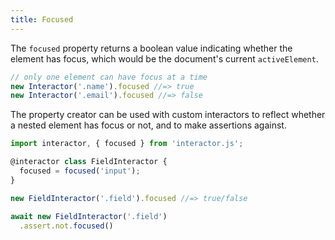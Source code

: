 ```yaml
---
title: Focused
---
```


The `focused` property returns a boolean value indicating whether the element
has focus, which would be the document's current `activeElement`.

``` javascript
// only one element can have focus at a time
new Interactor('.name').focused //=> true
new Interactor('.email').focused //=> false
```

The property creator can be used with custom interactors to reflect whether a
nested element has focus or not, and to make assertions against.

``` javascript
import interactor, { focused } from 'interactor.js';

@interactor class FieldInteractor {
  focused = focused('input');
}

new FieldInteractor('.field').focused //=> true/false

await new FieldInteractor('.field')
  .assert.not.focused()
```
